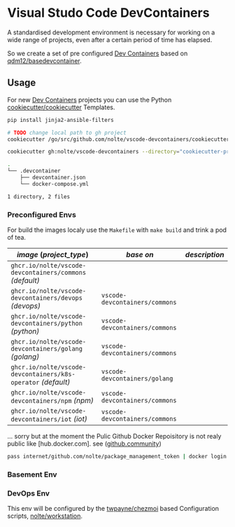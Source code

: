 # Visual Studo Code DevContainers

A standardised development environment is necessary for working on a wide range of projects, even after a certain period of time has elapsed.

So we create a set of pre configured [Dev Containers](https://code.visualstudio.com/docs/remote/containers) based on [qdm12/basedevcontainer](https://github.com/qdm12/basedevcontainer).

## Usage

For new [Dev Containers](https://code.visualstudio.com/docs/remote/containers) projects you can use the Python [cookiecutter/cookiecutter](https://github.com/cookiecutter/cookiecutter) Templates.

```bash
pip install jinja2-ansible-filters

# TODO change local path to gh project
cookiecutter /go/src/github.com/nolte/vscode-devcontainers/cookiecutter-project project_slug="myNextTest" project_type="devops" extra_dockerfile="n"

cookiecutter gh:nolte/vscode-devcontainers --directory="cookiecutter-project" project_slug="helm-gitea" project_type="devops" extra_dockerfile="n"
```

```bash
.
└── .devcontainer
    ├── devcontainer.json
    └── docker-compose.yml

1 directory, 2 files
```

### Preconfigured Envs

For build the images localy use the ``Makefile`` with ``make build`` and trink a pod of tea.

| *image* (*project_type*)                                                        | *base on*                          | *description* |
|---------------------------------------------------------------------------------|------------------------------------|---------------|
| ```ghcr.io/nolte/vscode-devcontainers/commons``` _(default)_      |                                    |               |
| ```ghcr.io/nolte/vscode-devcontainers/devops``` _(devops)_        | ```vscode-devcontainers/commons``` |               |
| ```ghcr.io/nolte/vscode-devcontainers/python``` _(python)_        | ```vscode-devcontainers/commons``` |               |
| ```ghcr.io/nolte/vscode-devcontainers/golang``` _(golang)_        | ```vscode-devcontainers/commons``` |               |
| ```ghcr.io/nolte/vscode-devcontainers/k8s-operator``` _(default)_ | ```vscode-devcontainers/golang```  |               |
| ```ghcr.io/nolte/vscode-devcontainers/npm``` _(npm)_              | ```vscode-devcontainers/commons``` |               |
| ```ghcr.io/nolte/vscode-devcontainers/iot``` _(iot)_              | ```vscode-devcontainers/commons``` |               |


... sorry but at the moment the Pulic Github Docker Repoisitory is not realy public like [hub.docker.com]. see ([github.community](https://github.community/t5/GitHub-Actions/docker-pull-from-public-GitHub-Package-Registry-fail-with-quot/td-p/32782))

```bash
pass internet/github.com/nolte/package_management_token | docker login ghcr.io --username nolte --password-stdin
```

### Basement Env

### DevOps Env

This env will be configured by the [twpayne/chezmoi](https://github.com/twpayne/chezmoi) based Configuration scripts, [nolte/workstation](https://github.com/nolte/workstation).
